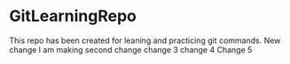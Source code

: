 # GitLearningRepo

This repo has been created for leaning and practicing git commands.
New change
I am making second change
change 3
change 4
Change 5
